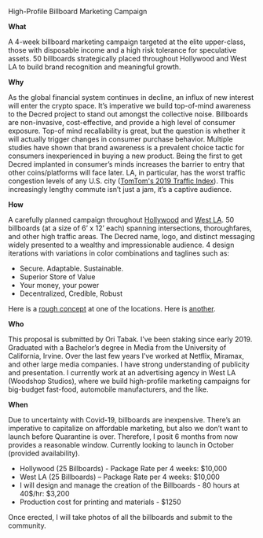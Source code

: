 High-Profile Billboard Marketing Campaign

**What**

A 4-week billboard marketing campaign targeted at the elite upper-class, those with disposable income and a high risk tolerance for speculative assets. 50 billboards strategically placed throughout Hollywood and West LA to build brand recognition and meaningful growth. 

**Why**

As the global financial system continues in decline, an influx of new interest will enter the crypto space. It’s imperative we build top-of-mind awareness to the Decred project to stand out amongst the collective noise. Billboards are non-invasive, cost-effective, and provide a high level of consumer exposure. Top-of mind recallability is great, but the question is whether it will actually trigger changes in consumer purchase behavior. Multiple studies have shown that brand awareness is a prevalent choice tactic for consumers inexperienced in buying a new product. Being the first to get Decred implanted in consumer’s minds increases the barrier to entry that other coins/platforms will face later. LA, in particular, has the worst traffic congestion levels of any U.S. city ([TomTom's 2019 Traffic Index](https://www.tomtom.com/en_gb/traffic-index/ranking/?country=CA,MX,US)). This increasingly lengthy commute isn’t just a jam, it’s a captive audience.

**How**

A carefully planned campaign throughout [Hollywood](https://i.imgur.com/sf0kfNT.jpg) and [West LA](https://i.imgur.com/g7HzTRw.jpg). 50 billboards (at a size of 6’ x 12’ each) spanning intersections, thoroughfares, and other high traffic areas. The Decred name, logo, and distinct messaging widely presented to a wealthy and impressionable audience. 4 design iterations with variations in color combinations and taglines such as:
-	Secure. Adaptable. Sustainable.
-	Superior Store of Value
-	Your money, your power
-	Decentralized, Credible, Robust

Here is a [rough concept](https://i.imgur.com/zzTajz9.jpg) at one of the locations. Here is [another](https://i.imgur.com/xHdcpFT.jpg).

**Who**

This proposal is submitted by Ori Tabak. I’ve been staking since early 2019. Graduated with a Bachelor’s degree in Media from the University of California, Irvine. Over the last few years I’ve worked at Netflix, Miramax, and other large media companies. I have strong understanding of publicity and presentation.
I currently work at an advertising agency in West LA (Woodshop Studios), where we build high-profile marketing campaigns for big-budget fast-food, automobile manufacturers, and the like. 

**When**

Due to uncertainty with Covid-19, billboards are inexpensive. There’s an imperative to capitalize on affordable marketing, but also we don’t want to launch before Quarantine is over. Therefore, I posit 6 months from now provides a reasonable window. Currently looking to launch in October (provided availability). 
-	Hollywood (25 Billboards) - Package Rate per 4 weeks: $10,000
-	West LA (25 Billboards) – Package Rate per 4 weeks: $10,000
-	I will design and manage the creation of the Billboards - 80 hours at 40$/hr: $3,200
-	Production cost for printing and materials - $1250

Once erected, I will take photos of all the billboards and submit to the community.